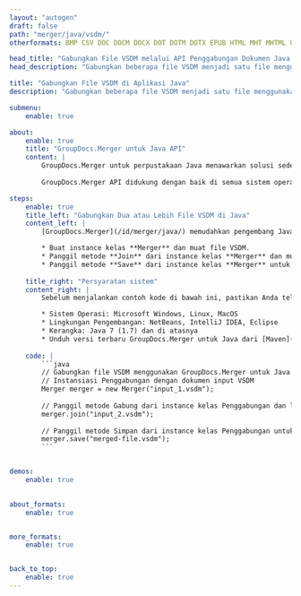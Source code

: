 ```yaml
---
layout: "autogen"
draft: false
path: "merger/java/vsdm/"
otherformats: BMP CSV DOC DOCM DOCX DOT DOTM DOTX EPUB HTML MHT MHTML ODP ODS ODT OTP OTT PDF PNG POTM POTX PPS PPSM PPSX PPT PPTM PPTX PS RTF TEX TIF TIFF TSV TXT VDX VSDX VSSM VSSX VSTM VSTX VSX VTX XLAM XLS XLSB XLSM XLSX XLT XLTM XLTX XPS

head_title: "Gabungkan File VSDM melalui API Penggabungan Dokumen Java & J2SE"
head_description: "Gabungkan beberapa file VSDM menjadi satu file menggunakan API penggabungan dokumen Java dengan semua data, gaya, dan pemformatan sebagai dokumen sumber."

title: "Gabungkan File VSDM di Aplikasi Java"
description: "Gabungkan beberapa file VSDM menjadi satu file menggunakan API penggabungan dokumen Java. Gabungkan halaman atau rentang halaman yang dipilih dari berbagai dokumen sumber menjadi satu dokumen hasil dengan semua data, gaya, dan pemformatan sebagai dokumen sumber."

submenu:
    enable: true

about:
    enable: true
    title: "GroupDocs.Merger untuk Java API"
    content: |
        GroupDocs.Merger untuk perpustakaan Java menawarkan solusi sederhana untuk menggabungkan & membagi dengan aman antara berbagai format dokumen termasuk PDF, Microsoft Office (Word, Excel, PowerPoint, OneNote), OpenDocument, HTML, gambar dan banyak lainnya dalam aplikasi .NET. Dengan menambahkan hanya beberapa baris kode, lakukan beberapa operasi dokumen seperti memindahkan, menghapus, memutar, menukar, mengekstrak, atau mengubah orientasi halaman di dalam dokumen. API penggabungan dokumen juga mendukung pratinjau halaman dokumen sebagai gambar untuk menganalisis struktur dokumen, pemformatan, dan konten pada halaman.
        
        GroupDocs.Merger API didukung dengan baik di semua sistem operasi utama dan versi Java termasuk J2SE 7.0 (1.7), J2SE 8.0 (1.8) dan Java 10.

steps:
    enable: true
    title_left: "Gabungkan Dua atau Lebih File VSDM di Java"
    content_left: |
        [GroupDocs.Merger](/id/merger/java/) memudahkan pengembang Java untuk menggabungkan beberapa file VSDM dengan menerapkan beberapa langkah mudah.

        * Buat instance kelas **Merger** dan muat file VSDM.
        * Panggil metode **Join** dari instance kelas **Merger** dan muat file VSDM lainnya.
        * Panggil metode **Save** dari instance kelas **Merger** untuk menyimpan dokumen yang digabungkan.
        
    title_right: "Persyaratan sistem"
    content_right: |
        Sebelum menjalankan contoh kode di bawah ini, pastikan Anda telah menginstal prasyarat berikut di sistem Anda.

        * Sistem Operasi: Microsoft Windows, Linux, MacOS
        * Lingkungan Pengembangan: NetBeans, IntelliJ IDEA, Eclipse
        * Kerangka: Java 7 (1.7) dan di atasnya
        * Unduh versi terbaru GroupDocs.Merger untuk Java dari [Maven](https://repository.groupdocs.com/webapp/#/artifacts/browse/tree/General/repo/com/groupdocs/groupdocs-merger)
        
    code: |
        ```java
        // Gabungkan file VSDM menggunakan GroupDocs.Merger untuk Java API
        // Instansiasi Penggabungan dengan dokumen input VSDM
        Merger merger = new Merger("input_1.vsdm");
        
        // Panggil metode Gabung dari instance kelas Penggabungan dan lewati jalur dokumen sumber kedua
        merger.join("input_2.vsdm");
            
        // Panggil metode Simpan dari instance kelas Penggabungan untuk menyimpan dokumen yang digabungkan
        merger.save("merged-file.vsdm");        
        ```        


demos:
    enable: true
        

about_formats:
    enable: true


more_formats:
    enable: true


back_to_top:
    enable: true
---
```

